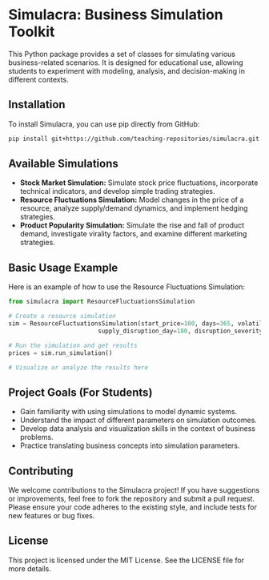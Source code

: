 # Simulacra: Business Simulation Toolkit

This Python package provides a set of classes for simulating various
business-related scenarios. It is designed for educational use, allowing
students to experiment with modeling, analysis, and decision-making in different
contexts.

## Installation

To install Simulacra, you can use pip directly from GitHub:

```bash
pip install git+https://github.com/teaching-repositories/simulacra.git
```

## Available Simulations

- **Stock Market Simulation:** Simulate stock price fluctuations, incorporate
  technical indicators, and develop simple trading strategies.
- **Resource Fluctuations Simulation:** Model changes in the price of a
  resource, analyze supply/demand dynamics, and implement hedging strategies.
- **Product Popularity Simulation:** Simulate the rise and fall of product
  demand, investigate virality factors, and examine different marketing
  strategies.

## Basic Usage Example

Here is an example of how to use the Resource Fluctuations Simulation:

```python
from simulacra import ResourceFluctuationsSimulation

# Create a resource simulation
sim = ResourceFluctuationsSimulation(start_price=100, days=365, volatility=0.05, drift=0.01,
                         supply_disruption_day=180, disruption_severity=0.2)

# Run the simulation and get results
prices = sim.run_simulation()

# Visualize or analyze the results here
```

## Project Goals (For Students)

- Gain familiarity with using simulations to model dynamic systems.
- Understand the impact of different parameters on simulation outcomes.
- Develop data analysis and visualization skills in the context of business problems.
- Practice translating business concepts into simulation parameters.

## Contributing

We welcome contributions to the Simulacra project! If you have suggestions or improvements, feel free to fork the repository and submit a pull request. Please ensure your code adheres to the existing style, and include tests for new features or bug fixes.

## License

This project is licensed under the MIT License. See the LICENSE file for more details.

